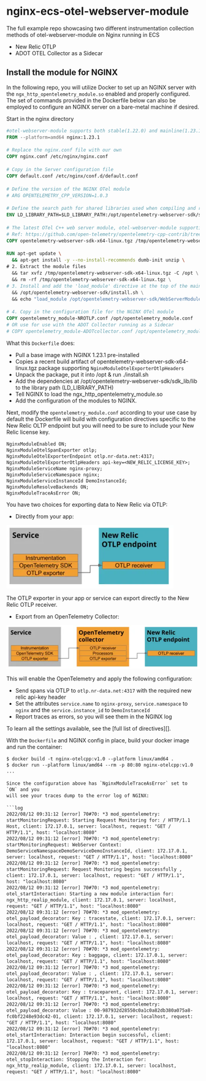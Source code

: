 # nginx-ecs-otel-webserver-module
The full example repo showcasing two different instrumentation collection methods of otel-webserver-module on Nginx running in ECS
- New Relic OTLP
- ADOT OTEL Collector as a Sidecar

## Install the module for NGINX

In the following repo, you will utilize Docker to set up an NGINX server with the `ngx_http_opentelemetry_module.so` enabled and properly configured. The set of commands provided in the Dockerfile below can also be employed to configure an NGINX server on a bare-metal machine if desired.

Start in the nginx directory 

```Dockerfile
#otel-webserver-module supports both stable(1.22.0) and mainline(1.23.1) for x86-64 platforms.
FROM --platform=amd64 nginx:1.23.1

# Replace the nginx.conf file with our own
COPY nginx.conf /etc/nginx/nginx.conf

# Copy in the Server configuration file
COPY default.conf /etc/nginx/conf.d/default.conf

# Define the version of the NGINX OTel module
# ARG OPENTELEMETRY_CPP_VERSION=1.0.3

# Define the search path for shared libraries used when compiling and running NGINX
ENV LD_LIBRARY_PATH=$LD_LIBRARY_PATH:/opt/opentelemetry-webserver-sdk/sdk_lib/lib

# The latest OTel C++ web server module, otel-webserver-module supporting `NginxModuleOtelExporterOtlpHeaders` is only available via GitHub Action Artifacts
# Ref: https://github.com/open-telemetry/opentelemetry-cpp-contrib/tree/main/instrumentation/otel-webserver-module#download-the-artifact-1
COPY opentelemetry-webserver-sdk-x64-linux.tgz /tmp/opentelemetry-webserver-sdk-x64-linux.tgz

RUN apt-get update \
  && apt-get install -y --no-install-recommends dumb-init unzip \
# 2. Extract the module files
  && tar xvfz /tmp/opentelemetry-webserver-sdk-x64-linux.tgz -C /opt \
  && rm -rf /tmp/opentelemetry-webserver-sdk-x64-linux.tgz \
# 3. Install and add the 'load_module' directive at the top of the main NGINX configuration file
  && /opt/opentelemetry-webserver-sdk/install.sh \
  && echo "load_module /opt/opentelemetry-webserver-sdk/WebServerModule/Nginx/1.23.1/ngx_http_opentelemetry_module.so;\n$(cat /etc/nginx/nginx.conf)" > /etc/nginx/nginx.conf

# 4. Copy in the configuration file for the NGINX OTel module
COPY opentelemetry_module-NROTLP.conf /opt/opentelemetry_module.conf
# OR use for use with the ADOT Collector running as a Sidecar 
# COPY opentelemetry_module-ADOTcollector.conf /opt/opentelemetry_module.conf
```

What this `Dockerfile` does:

- Pull a base image with NGINX 1.23.1 pre-installed
- Copies a recent build artifact of opentelemetry-webserver-sdk-x64-linux.tgz package supporting `NginxModuleOtelExporterOtlpHeaders`
- Unpack the package, put it into /opt & run ./install.sh
- Add the dependencies at /opt/opentelemetry-webserver-sdk/sdk_lib/lib to the library path (LD_LIBRARY_PATH)
- Tell NGINX to load the ngx_http_opentelemetry_module.so
- Add the configuration of the modules to NGINX.

Next, modify the `opentelemetry_module.conf` according to your use case by default the Dockerfile will build with configuration directives specific to the New Relic OLTP endpoint but you will need to be sure to include your New Relic license key.

```nginx
NginxModuleEnabled ON;
NginxModuleOtelSpanExporter otlp;
NginxModuleOtelExporterEndpoint otlp.nr-data.net:4317;
NginxModuleOtelExporterOtlpHeaders api-key=<NEW_RELIC_LICENSE_KEY>;
NginxModuleServiceName nginx-proxy;
NginxModuleServiceNamespace nginx;
NginxModuleServiceInstanceId DemoInstanceId;
NginxModuleResolveBackends ON;
NginxModuleTraceAsError ON;
```

You have two choices for exporting data to New Relic via OTLP:

* Directly from your app:

![Diagram showing a direct export to New Relic to your app.](readmeData/otlp.webp)

The OTLP exporter in your app or service can export directly to the New Relic OTLP receiver.

* Export from an OpenTelemetry Collector:

![Diagram showing the export to New Relic from a collector.](readmeData/collector.webp)

This will enable the OpenTelemetry and apply the following configuration:

- Send spans via OTLP to `otlp.nr-data.net:4317` with the required new relic api-key header
- Set the attributes `service.name` to `nginx-proxy`, `service.namespace` to
  `nginx` and the `service.instance_id` to `DemoInstanceId`
- Report traces as errors, so you will see them in the NGINX log

To learn all the settings available, see the [full list of directives][].

With the `Dockerfile` and NGINX config in place, build your docker image and run
the container:

```console
$ docker build -t nginx-otelcpp:v1.0 --platform linux/amd64 .
$ docker run --platform linux/amd64 --rm -p 80:80 nginx-otelcpp:v1.0
...

Since the configuration above has `NginxModuleTraceAsError` set to `ON` and you
will see your traces dump to the error log of NGINX:

```log
2022/08/12 09:31:12 [error] 70#70: *3 mod_opentelemetry: startMonitoringRequest: Starting Request Monitoring for: / HTTP/1.1
Host, client: 172.17.0.1, server: localhost, request: "GET / HTTP/1.1", host: "localhost:8080"
2022/08/12 09:31:12 [error] 70#70: *3 mod_opentelemetry: startMonitoringRequest: WebServer Context: DemoServiceNamespaceDemoServiceDemoInstanceId, client: 172.17.0.1, server: localhost, request: "GET / HTTP/1.1", host: "localhost:8080"
2022/08/12 09:31:12 [error] 70#70: *3 mod_opentelemetry: startMonitoringRequest: Request Monitoring begins successfully , client: 172.17.0.1, server: localhost, request: "GET / HTTP/1.1", host: "localhost:8080"
2022/08/12 09:31:12 [error] 70#70: *3 mod_opentelemetry: otel_startInteraction: Starting a new module interaction for: ngx_http_realip_module, client: 172.17.0.1, server: localhost, request: "GET / HTTP/1.1", host: "localhost:8080"
2022/08/12 09:31:12 [error] 70#70: *3 mod_opentelemetry: otel_payload_decorator: Key : tracestate, client: 172.17.0.1, server: localhost, request: "GET / HTTP/1.1", host: "localhost:8080"
2022/08/12 09:31:12 [error] 70#70: *3 mod_opentelemetry: otel_payload_decorator: Value : , client: 172.17.0.1, server: localhost, request: "GET / HTTP/1.1", host: "localhost:8080"
2022/08/12 09:31:12 [error] 70#70: *3 mod_opentelemetry: otel_payload_decorator: Key : baggage, client: 172.17.0.1, server: localhost, request: "GET / HTTP/1.1", host: "localhost:8080"
2022/08/12 09:31:12 [error] 70#70: *3 mod_opentelemetry: otel_payload_decorator: Value : , client: 172.17.0.1, server: localhost, request: "GET / HTTP/1.1", host: "localhost:8080"
2022/08/12 09:31:12 [error] 70#70: *3 mod_opentelemetry: otel_payload_decorator: Key : traceparent, client: 172.17.0.1, server: localhost, request: "GET / HTTP/1.1", host: "localhost:8080"
2022/08/12 09:31:12 [error] 70#70: *3 mod_opentelemetry: otel_payload_decorator: Value : 00-987932d28550c0a1c0a82db380a075a8-fc0bf2248e93dc42-01, client: 172.17.0.1, server: localhost, request: "GET / HTTP/1.1", host: "localhost:8080"
2022/08/12 09:31:12 [error] 70#70: *3 mod_opentelemetry: otel_startInteraction: Interaction begin successful, client: 172.17.0.1, server: localhost, request: "GET / HTTP/1.1", host: "localhost:8080"
2022/08/12 09:31:12 [error] 70#70: *3 mod_opentelemetry: otel_stopInteraction: Stopping the Interaction for: ngx_http_realip_module, client: 172.17.0.1, server: localhost, request: "GET / HTTP/1.1", host: "localhost:8080"
```

